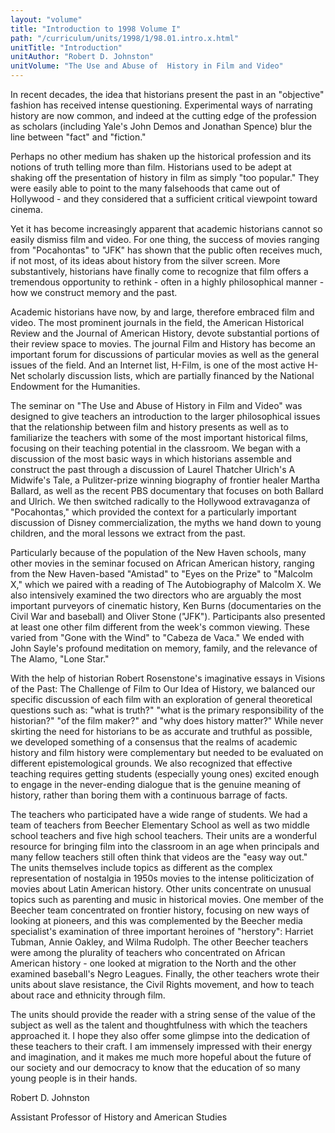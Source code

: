 ```yaml
---
layout: "volume"
title: "Introduction to 1998 Volume I"
path: "/curriculum/units/1998/1/98.01.intro.x.html"
unitTitle: "Introduction"
unitAuthor: "Robert D. Johnston"
unitVolume: "The Use and Abuse of  History in Film and Video"
---
```

<body>
<p>
In recent decades, the idea that historians present the past in an "objective" fashion has received intense questioning.  Experimental ways of narrating history are now common, and indeed at the cutting edge of the profession as scholars (including Yale's John Demos and Jonathan Spence) blur the line between "fact" and "fiction."
</p>
<p>
Perhaps no other medium has shaken up the historical profession and its notions of truth telling more than film.  Historians used to be adept at shaking off the presentation of history in film as simply "too popular."  They were easily able to point to the many falsehoods that came out of Hollywood - and they considered that a sufficient critical viewpoint toward cinema.
</p>
<p>
Yet it has become increasingly apparent that academic historians cannot so easily dismiss film and video.  For one thing, the success of movies ranging from "Pocahontas" to "JFK" has shown that the public often receives much, if not most, of its ideas about history from the silver screen.  More substantively, historians have finally come to recognize that film offers a tremendous opportunity to rethink - often in a highly philosophical manner - how we construct memory and the past.
</p>
<p>
Academic historians have now, by and large, therefore embraced film and video.  The most prominent journals in the field, the American Historical Review and the Journal of American History, devote substantial portions of their review space to movies.  The journal Film and History has become an important forum for discussions of particular movies as well as the general issues of the field.  And an Internet list, H-Film, is one of the most active H-Net scholarly discussion lists, which are partially financed by the National Endowment for the Humanities.
</p>
<p>
The seminar on "The Use and Abuse of History in Film and Video" was designed to give teachers an introduction to the larger philosophical issues that the relationship between film and history presents as well as to familiarize the teachers with some of the most important historical films, focusing on their teaching potential in the classroom.  We began with a discussion of the most basic ways in which historians assemble and construct the past through a discussion of Laurel Thatcher Ulrich's A Midwife's Tale, a Pulitzer-prize winning biography of frontier healer Martha Ballard, as well as the recent PBS documentary that focuses on both Ballard and Ulrich.  We then switched radically to the Hollywood extravaganza of "Pocahontas," which provided the context for a particularly important discussion of Disney commercialization, the myths we hand down to young children, and the moral lessons we extract from the past.
</p>
<p>
Particularly because of the population of the New Haven schools, many other movies in the seminar focused on African American history, ranging from the New Haven-based "Amistad" to "Eyes on the Prize" to "Malcolm X," which we paired with a reading of The Autobiography of Malcolm X.  We also intensively examined the two directors who are arguably the most important purveyors of cinematic history, Ken Burns (documentaries on the Civil War and baseball) and Oliver Stone ("JFK").  Participants also presented at least one other film different from the week's common viewing.  These varied from "Gone with the Wind" to "Cabeza de Vaca."  We ended with John Sayle's profound meditation on memory, family, and the relevance of The Alamo, "Lone Star."
</p>
<p>
With the help of historian Robert Rosenstone's imaginative essays in Visions of the Past:  The Challenge of Film to Our Idea of History, we balanced our specific discussion of each film with an exploration of general theoretical questions such as: "what is truth?" "what is the primary responsibility of the historian?" "of the film maker?" and "why does history matter?"  While never skirting the need for historians to be as accurate and truthful as possible, we developed something of a consensus that the realms of academic history and film history were complementary but needed to be evaluated on different epistemological grounds.  We also recognized that effective teaching requires getting students (especially young ones) excited enough to engage in the never-ending dialogue that is the genuine meaning of history, rather than boring them with a continuous barrage of facts.
</p>
<p>
The teachers who participated have a wide range of students.  We had a team of teachers from Beecher Elementary School as well as two middle school teachers and five high school teachers.  Their units are a wonderful resource for bringing film into the classroom in an age when principals and many fellow teachers still often think that videos are the "easy way out."  The units themselves include topics as different as the complex representation of nostalgia in 1950s movies to the intense politicization of movies about Latin American history.  Other units concentrate on unusual topics such as parenting and music in historical movies.  One member of the Beecher team concentrated on frontier history, focusing on new ways of looking at pioneers, and this was complemented by the Beecher media specialist's examination of three important heroines of "herstory": Harriet Tubman, Annie Oakley, and Wilma Rudolph.  The other Beecher teachers were among the plurality of teachers who concentrated on African American history - one looked at migration to the North and the other examined baseball's Negro Leagues.  Finally, the other teachers wrote their units about slave resistance, the Civil Rights movement, and how to teach about race and ethnicity through film.
</p>
<p>
The units should provide the reader with a string sense of the value of the subject as well as the talent and thoughtfulness with which the teachers approached it.  I hope they also offer some glimpse into the dedication of these teachers to their craft.  I am immensely impressed with their energy and imagination, and it makes me much more hopeful about the future of our society and our democracy to know that the education of so many young people is in their hands.
</p>
<p>
Robert D. Johnston
</p>
<p>
Assistant Professor of History and American Studies
</p>
</body>